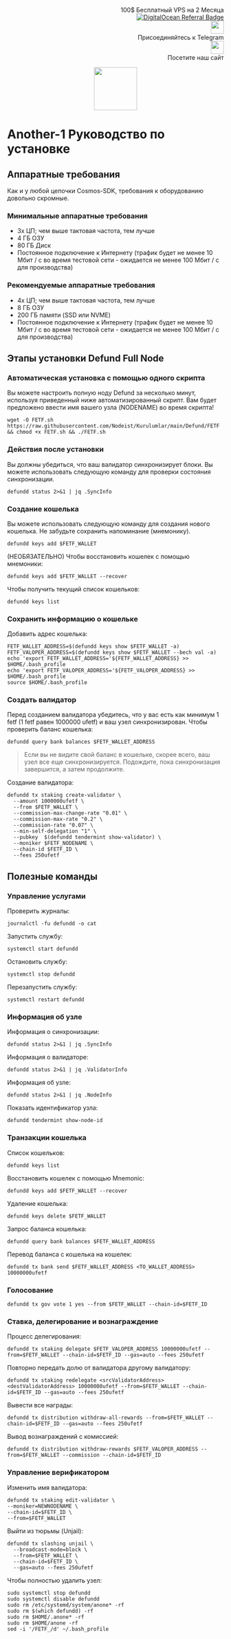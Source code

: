 <p style="font-size:14px" align="right">
 100$ Бесплатный VPS на 2 Месяца <br>
 <a target="_blank" href="https://www.digitalocean.com/?refcode=410c988c8b3e&utm_campaign=Referral_Invite&utm_medium=Referral_Program&utm_source=badge"><img src="https://web-platforms.sfo2.cdn.digitaloceanspaces.com/WWW/Badge%201.svg" alt="DigitalOcean Referral Badge" /></a></br>
 <a href="https://t.me/nodeistt" target="_blank"><img src="https://github.com/Nodeist/Testnet_Kurulumlar/blob/fee87fe32609c1704206721b9fb16e4c5de75a96/telegramlogo.png" width="30"/></a><br>Присоединяйтесь к Telegram<br>
<a href="https://nodeist.site/" target="_blank"><img src="https://raw.githubusercontent.com/Nodeist/Testnet_Kurulumlar/main/logo.png" width="30"/></a><br> Посетите наш сайт
</p>



<p align="center">
  <img height="100" src="https://i.hizliresim.com/4mmj0u4.png">
</p>

# Another-1 Руководство по установке
## Аппаратные требования
Как и у любой цепочки Cosmos-SDK, требования к оборудованию довольно скромные.

### Минимальные аппаратные требования
  - 3x ЦП; чем выше тактовая частота, тем лучше
  - 4 ГБ ОЗУ
  - 80 ГБ Диск
  - Постоянное подключение к Интернету (трафик будет не менее 10 Мбит / с во время тестовой сети - ожидается не менее 100 Мбит / с для производства)

### Рекомендуемые аппаратные требования
  - 4x ЦП; чем выше тактовая частота, тем лучше
  - 8 ГБ ОЗУ
  - 200 ГБ памяти (SSD или NVME)
  - Постоянное подключение к Интернету (трафик будет не менее 10 Мбит / с во время тестовой сети - ожидается не менее 100 Мбит / с для производства)

## Этапы установки Defund Full Node
### Автоматическая установка с помощью одного скрипта
Вы можете настроить полную ноду Defund за несколько минут, используя приведенный ниже автоматизированный скрипт.
Вам будет предложено ввести имя вашего узла (NODENAME) во время скрипта!

```
wget -O FETF.sh https://raw.githubusercontent.com/Nodeist/Kurulumlar/main/Defund/FETF && chmod +x FETF.sh && ./FETF.sh
```
### Действия после установки

Вы должны убедиться, что ваш валидатор синхронизирует блоки.
Вы можете использовать следующую команду для проверки состояния синхронизации.
```
defundd status 2>&1 | jq .SyncInfo
```

### Создание кошелька
Вы можете использовать следующую команду для создания нового кошелька. Не забудьте сохранить напоминание (мнемонику).
```
defundd keys add $FETF_WALLET
```

(НЕОБЯЗАТЕЛЬНО) Чтобы восстановить кошелек с помощью мнемоники:
```
defundd keys add $FETF_WALLET --recover
```

Чтобы получить текущий список кошельков:
```
defundd keys list
```
### Сохранить информацию о кошельке
Добавить адрес кошелька:
```
FETF_WALLET_ADDRESS=$(defundd keys show $FETF_WALLET -a)
FETF_VALOPER_ADDRESS=$(defundd keys show $FETF_WALLET --bech val -a)
echo 'export FETF_WALLET_ADDRESS='${FETF_WALLET_ADDRESS} >> $HOME/.bash_profile
echo 'export FETF_VALOPER_ADDRESS='${FETF_VALOPER_ADDRESS} >> $HOME/.bash_profile
source $HOME/.bash_profile
```


### Создать валидатор
Перед созданием валидатора убедитесь, что у вас есть как минимум 1 fetf (1 fetf равен 1000000 ufetf) и ваш узел синхронизирован.
Чтобы проверить баланс кошелька:
```
defundd query bank balances $FETF_WALLET_ADDRESS
```
> Если вы не видите свой баланс в кошельке, скорее всего, ваш узел все еще синхронизируется. Подождите, пока синхронизация завершится, а затем продолжите.

Создание валидатора:
```
defundd tx staking create-validator \
  --amount 1000000ufetf \
  --from $FETF_WALLET \
  --commission-max-change-rate "0.01" \
  --commission-max-rate "0.2" \
  --commission-rate "0.07" \
  --min-self-delegation "1" \
  --pubkey  $(defundd tendermint show-validator) \
  --moniker $FETF_NODENAME \
  --chain-id $FETF_ID \
  --fees 250ufetf
```


## Полезные команды
### Управление услугами
Проверить журналы:
```
journalctl -fu defundd -o cat
```

Запустить службу:
```
systemctl start defundd
```

Остановить службу:
```
systemctl stop defundd
```

Перезапустить службу:
```
systemctl restart defundd
```

### Информация об узле
Информация о синхронизации:
```
defundd status 2>&1 | jq .SyncInfo
```

Информация о валидаторе:
```
defundd status 2>&1 | jq .ValidatorInfo
```

Информация об узле:
```
defundd status 2>&1 | jq .NodeInfo
```

Показать идентификатор узла:
```
defundd tendermint show-node-id
```

### Транзакции кошелька
Список кошельков:
```
defundd keys list
```

Восстановить кошелек с помощью Mnemonic:
```
defundd keys add $FETF_WALLET --recover
```

Удаление кошелька:
```
defundd keys delete $FETF_WALLET
```

Запрос баланса кошелька:
```
defundd query bank balances $FETF_WALLET_ADDRESS
```

Перевод баланса с кошелька на кошелек:
```
defundd tx bank send $FETF_WALLET_ADDRESS <TO_WALLET_ADDRESS> 10000000ufetf
```

### Голосование
```
defundd tx gov vote 1 yes --from $FETF_WALLET --chain-id=$FETF_ID
```

### Ставка, делегирование и вознаграждение
Процесс делегирования:
```
defundd tx staking delegate $FETF_VALOPER_ADDRESS 10000000ufetf --from=$FETF_WALLET --chain-id=$FETF_ID --gas=auto --fees 250ufetf
```

Повторно передать долю от валидатора другому валидатору:
```
defundd tx staking redelegate <srcValidatorAddress> <destValidatorAddress> 10000000ufetf --from=$FETF_WALLET --chain-id=$FETF_ID --gas=auto --fees 250ufetf
```

Вывести все награды:
```
defundd tx distribution withdraw-all-rewards --from=$FETF_WALLET --chain-id=$FETF_ID --gas=auto --fees 250ufetf
```

Вывод вознаграждений с комиссией:
```
defundd tx distribution withdraw-rewards $FETF_VALOPER_ADDRESS --from=$FETF_WALLET --commission --chain-id=$FETF_ID
```

### Управление верификатором
Изменить имя валидатора:
```
defundd tx staking edit-validator \
--moniker=NEWNODENAME \
--chain-id=$FETF_ID \
--from=$FETF_WALLET
```

Выйти из тюрьмы (Unjail):
```
defundd tx slashing unjail \
  --broadcast-mode=block \
  --from=$FETF_WALLET \
  --chain-id=$FETF_ID \
  --gas=auto --fees 250ufetf
```


Чтобы полностью удалить узел:
```
sudo systemctl stop defundd
sudo systemctl disable defundd
sudo rm /etc/systemd/system/anone* -rf
sudo rm $(which defundd) -rf
sudo rm $HOME/.anone* -rf
sudo rm $HOME/anone -rf
sed -i '/FETF_/d' ~/.bash_profile
```
